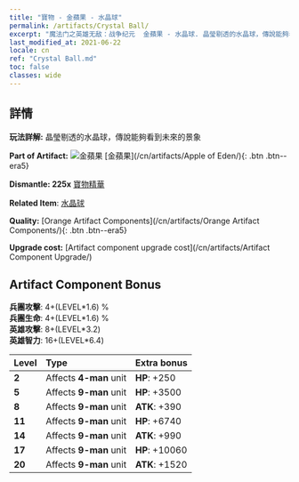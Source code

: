 ```yaml
---
title: "寶物 - 金蘋果 - 水晶球"
permalink: /artifacts/Crystal Ball/
excerpt: "魔法门之英雄无敌：战争纪元  金蘋果 - 水晶球. 晶瑩剔透的水晶球，傳說能夠看到未來的景象"
last_modified_at: 2021-06-22
locale: cn
ref: "Crystal Ball.md"
toc: false
classes: wide
---
```




## 詳情

 **玩法詳解:** 晶瑩剔透的水晶球，傳說能夠看到未來的景象

 **Part of Artifact:** ![金蘋果](/images/t/icon_artifact_49.png) [金蘋果](/cn/artifacts/Apple of Eden/){: .btn .btn--era5}

 **Dismantle: 225x** [寶物精華](/cn/Items/con_905/)

 **Related Item**: [水晶球](/cn/Items/art_183/)

 **Quality:** [Orange Artifact Components](/cn/artifacts/Orange Artifact Components/){: .btn .btn--era5}

 **Upgrade cost:** [Artifact component upgrade cost](/cn/artifacts/Artifact Component Upgrade/)

## Artifact Component Bonus

  **兵團攻擊**: 4+(LEVEL\*1.6) %<br/>**兵團生命**: 4+(LEVEL\*1.6) %<br/>**英雄攻擊**: 8+(LEVEL\*3.2)<br/>**英雄智力**: 16+(LEVEL\*6.4)

  |  Level  | Type |    Extra bonus  | 
  |:--------|:-----|:----------------| 
  | **2** | Affects **4-man** unit | **HP**: +250 | 
  | **5** | Affects **9-man** unit | **HP**: +3500 | 
  | **8** | Affects **9-man** unit | **ATK**: +390 | 
  | **11** | Affects **9-man** unit | **HP**: +6740 | 
  | **14** | Affects **9-man** unit | **ATK**: +990 | 
  | **17** | Affects **9-man** unit | **HP**: +10060 | 
  | **20** | Affects **9-man** unit | **ATK**: +1520 | 
